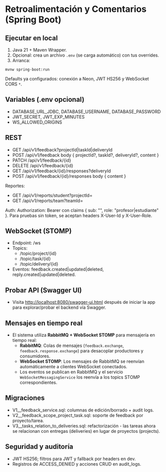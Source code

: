 # Retroalimentación y Comentarios (Spring Boot)

## Ejecutar en local

1. Java 21 + Maven Wrapper.
2. Opcional: crea un archivo `.env` (se carga automático) con tus overrides.
3. Arranca:

```
mvnw spring-boot:run
```

Defaults ya configurados: conexión a Neon, JWT HS256 y WebSocket CORS `*`.

## Variables (.env opcional)

- DATABASE_URL_JDBC, DATABASE_USERNAME, DATABASE_PASSWORD
- JWT_SECRET, JWT_EXP_MINUTES
- WS_ALLOWED_ORIGINS

## REST

- GET /api/v1/feedback?projectId|taskId|deliveryId
- POST /api/v1/feedback  body { projectId?, taskId?, deliveryId?, content }
- PATCH /api/v1/feedback/{id}
- DELETE /api/v1/feedback/{id}
- GET /api/v1/feedback/{id}/responses?deliveryId
- POST /api/v1/feedback/{id}/responses  body { content }

Reportes:
- GET /api/v1/reports/student?projectId=
- GET /api/v1/reports/team?teamId=

Auth: Authorization: Bearer <jwt> con claims { sub: "<userId>", role: "profesor|estudiante" }.
Para pruebas sin token, se aceptan headers X-User-Id y X-User-Role.

## WebSocket (STOMP)

- Endpoint: /ws
- Topics:
  - /topic/project/{id}
  - /topic/task/{id}
  - /topic/delivery/{id}
- Eventos: feedback.created|updated|deleted, reply.created|updated|deleted.

## Probar API (Swagger UI)

- Visita [http://localhost:8080/swagger-ui.html](http://localhost:8080/swagger-ui.html) después de iniciar la app para explorar/probar el backend vía Swagger.

## Mensajes en tiempo real

- El sistema utiliza **RabbitMQ + WebSocket STOMP** para mensajería en tiempo real:
  - **RabbitMQ**: Colas de mensajes (`feedback.exchange`, `feedback.response.exchange`) para desacoplar productores y consumidores.
  - **WebSocket STOMP**: Los mensajes de RabbitMQ se reenvían automáticamente a clientes WebSocket conectados.
  - Los eventos se publican en RabbitMQ y el servicio `WebSocketMessagingService` los reenvía a los topics STOMP correspondientes.

## Migraciones

- V1__feedback_service.sql: columnas de edición/borrado + audit logs.
- V2__feedback_scope_project_task.sql: soporte de feedback por proyecto/tarea.
- V3__tasks_relation_to_deliveries.sql: refactorización - las tareas ahora se relacionan con entregas (deliveries) en lugar de proyectos (projects).

## Seguridad y auditoría

- JWT HS256; filtros para JWT y fallback por headers en dev.
- Registros de ACCESS_DENIED y acciones CRUD en audit_logs.
